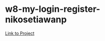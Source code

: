 # w8-my-login-register-nikosetiawanp

[Link to Project](https://nikosetiawanp-login-register.netlify.app/)
